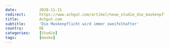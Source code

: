 ```yaml
---
date:          2020-11-21
redirect:      https://www.achgut.com/artikel/neue_studie_die_maskenpflicht_wird_immer_zweifelhafter
title:         Achgut.com
subtitle:      'Die Maskenpflicht wird immer zweifelhafter'
country:       DE
categories:    [Studie]
tags:          [maske]
---
```

